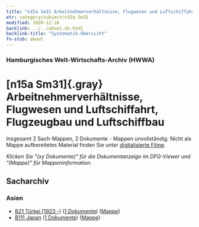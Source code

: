 ```yaml
---
title: "n15a Sm31 Arbeitnehmerverhältnisse, Flugwesen und Luftschiffahrt, Flugzeugbau und Luftschiffbau"
etr: category/subject/n15a Sm31
modified: 2020-12-18
backlink: ../../about.de.html
backlink-title: "Systematik-Übersicht"
fn-stub: about
---
```


### Hamburgisches Welt-Wirtschafts-Archiv (HWWA)
# [n15a Sm31]{.gray}&#8201; Arbeitnehmerverhältnisse, Flugwesen und Luftschiffahrt, Flugzeugbau und Luftschiffbau&#160; 




Insgesamt 2 Sach-Mappen, 2 Dokumente - Mappen unvollständig.
Nicht als Mappe aufbereitetes Material finden Sie unter [digitalisierte Filme](/film/h1_sh).

_Klicken Sie "(xy Dokumente)" für die Dokumentanzeige im DFG-Viewer und "(Mappe)" für Mappeninformation._

## Sacharchiv




### Asien

- [B21 Türkei (1923 -)](../../../geo/about.de.html#B21) (<a href="https://dfg-viewer.de/show/?tx_dlf[id]=https://pm20.zbw.eu/mets/sh/1411xx/141111/1452xx/145236/public.mets.de.xml" target="_blank">1 Dokumente</a>) ([Mappe](http://purl.org/pressemappe20/folder/sh/141111,145236))
- [B111 Japan](../../../geo/about.de.html#B111) (<a href="https://dfg-viewer.de/show/?tx_dlf[id]=https://pm20.zbw.eu/mets/sh/1412xx/141272/1452xx/145236/public.mets.de.xml" target="_blank">1 Dokumente</a>) ([Mappe](http://purl.org/pressemappe20/folder/sh/141272,145236))


